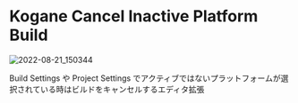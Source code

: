 # Kogane Cancel Inactive Platform Build

![2022-08-21_150344](https://user-images.githubusercontent.com/6134875/185777929-e9a971d5-8e40-4317-9f42-d32c6389322b.png)

Build Settings や Project Settings でアクティブではないプラットフォームが選択されている時はビルドをキャンセルするエディタ拡張
